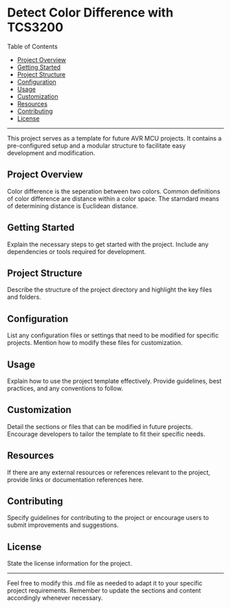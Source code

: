 # Detect Color Difference with TCS3200

Table of Contents
- [Project Overview](#project-overview)
- [Getting Started](#getting-started)
- [Project Structure](#project-structure)
- [Configuration](#configuration)
- [Usage](#usage)
- [Customization](#customization)
- [Resources](#resources)
- [Contributing](#contributing)
- [License](#license)

---

This project serves as a template for future AVR MCU projects. It contains a pre-configured setup and a modular structure to facilitate easy development and modification.

## Project Overview

Color difference is the seperation between two colors. Common definitions of color difference are distance within a color space. The starndard means of determining distance is Euclidean distance.

## Getting Started

Explain the necessary steps to get started with the project. Include any dependencies or tools required for development.

## Project Structure

Describe the structure of the project directory and highlight the key files and folders. 

## Configuration

List any configuration files or settings that need to be modified for specific projects. Mention how to modify these files for customization.

## Usage

Explain how to use the project template effectively. Provide guidelines, best practices, and any conventions to follow.

## Customization

Detail the sections or files that can be modified in future projects. Encourage developers to tailor the template to fit their specific needs.

## Resources

If there are any external resources or references relevant to the project, provide links or documentation references here.

## Contributing

Specify guidelines for contributing to the project or encourage users to submit improvements and suggestions.

## License

State the license information for the project.

---

Feel free to modify this .md file as needed to adapt it to your specific project requirements. Remember to update the sections and content accordingly whenever necessary.

